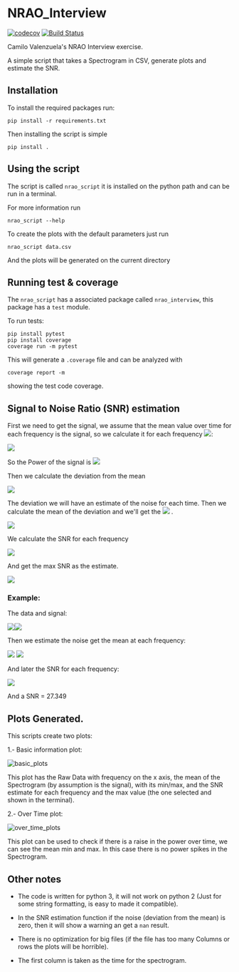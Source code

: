 # NRAO_Interview
[![codecov](https://codecov.io/gh/cvalenzu/NRAO_Interview/branch/master/graph/badge.svg?token=3DE7SQE4Z8)](https://codecov.io/gh/cvalenzu/NRAO_Interview)  [![Build Status](https://travis-ci.com/cvalenzu/NRAO_Interview.svg?token=o75gTmbE8jQjf4RpsqHV&branch=master)](https://travis-ci.com/cvalenzu/NRAO_Interview)

Camilo Valenzuela's NRAO Interview exercise.

A simple script that takes a Spectrogram in CSV, generate plots and estimate the SNR.

## Installation

To install the required packages run:
```
pip install -r requirements.txt
```

Then installing the script is simple

```
pip install .
```

## Using the script

The script is called `nrao_script` it is installed on the python path and can be run in a terminal.

For more information run
```
nrao_script --help
```

To create the plots with the default parameters just run

```
nrao_script data.csv
```

And the plots will be generated on the current directory

## Running test & coverage

The `nrao_script` has a associated package called `nrao_interview`, this package has a `test` module.

To run tests:
```
pip install pytest
pip install coverage
coverage run -m pytest
```

This will generate a `.coverage` file and can be analyzed with
```
coverage report -m
```
showing the test code coverage.

## Signal to Noise Ratio (SNR) estimation

First we need to get the signal, we assume that the mean value over time for each frequency is the signal, so we calculate it for each frequency <img src="https://render.githubusercontent.com/render/math?math=k \in K">:

<img src="https://render.githubusercontent.com/render/math?math=P_{signal}^k = \frac{1}{T} \displaystyle\sum_{t=0}^T x^k_t , \forall k \in K">

So the Power of the signal is <img src="https://render.githubusercontent.com/render/math?math=P_{signal}^k, \forall k \in K">

Then we calculate the deviation from the mean

<img src="https://render.githubusercontent.com/render/math?math={dev}_t^k = \left|x_t^k  - P_{signal}^k \right|, \forall t \in T , \forall k \in K">

The deviation we will have an estimate of the noise for each time. Then we calculate the mean of the deviation and we'll get the <img src="https://render.githubusercontent.com/render/math?math=P_{noise}"> .

<img src="https://render.githubusercontent.com/render/math?math=P_{noise}^k = \frac{1}{T} \displaystyle\sum_{t=0}^T dev^k_t , \forall k \in K ">

We calculate the SNR for each frequency

<img src="https://render.githubusercontent.com/render/math?math=SNR^k = \frac{P_{noise}^k}{P_{noise}^k}, \forall k \in K">

And get the max SNR as the estimate.

<img src="https://render.githubusercontent.com/render/math?math=SNR=\max(SNR^k)">

### Example:

The data and signal:

<img src="doc/data.png"><img src="doc/signal.png">

Then we estimate the noise get the mean at each frequency:

<img src="doc/noise.png"> <img src="doc/pnoise.png">

And later the SNR for each frequency:

<img src="doc/snr_all.png">

And a SNR = 27.349


## Plots Generated.

This scripts create two plots:

1.- Basic information plot:

![basic_plots](doc/basic_plot.jpg)

This plot has the Raw Data with frequency on the x axis, the mean of the Spectrogram (by assumption is the signal), with its min/max, and the SNR estimate for each frequency and the max value (the one selected and shown in the terminal).

2.- Over Time plot:

![over_time_plots](doc/over_time_plot.jpg)

This plot can be used to check if there is a raise in the power over time, we can see the mean min and max. In this case there is no power spikes in the Spectrogram.

## Other notes

- The code is written for python 3, it will not work on python 2 (Just for some string formatting, is easy to made it compatible).

- In the SNR estimation function if the noise (deviation from the mean) is zero, then it will show a warning an get a `nan` result.

- There is no optimization for big files (if the file has too many Columns or rows the plots will be horrible).

- The first column is taken as the time for the spectrogram.

